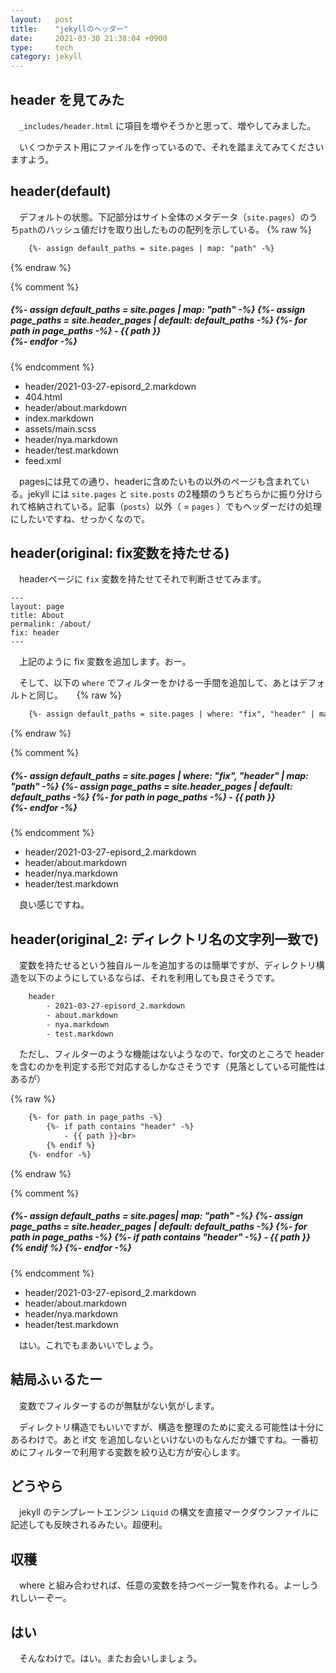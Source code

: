 ```yaml
---
layout:   post
title:    "jekyllのヘッダー"
date:     2021-03-30 21:38:04 +0900
type:     tech
category: jekyll
---
```


## header を見てみた
　`_includes/header.html` に項目を増やそうかと思って、増やしてみました。

　いくつかテスト用にファイルを作っているので、それを踏まえてみてくださいますよう。

## header(default)
　デフォルトの状態。下記部分はサイト全体のメタデータ（`site.pages`）のうち`path`のハッシュ値だけを取り出したものの配列を示している。
{% raw %}
```html
    {%- assign default_paths = site.pages | map: "path" -%}
```
{% endraw %}

{% comment %}
<h5>
    {%- assign default_paths = site.pages | map: "path" -%}
    {%- assign page_paths = site.header_pages | default: default_paths -%}
    {%- for path in page_paths -%}
        - {{ path }}<br>
    {%- endfor -%}
</h5>
{% endcomment %}

- header/2021-03-27-episord_2.markdown
- 404.html
- header/about.markdown
- index.markdown
- assets/main.scss
- header/nya.markdown
- header/test.markdown
- feed.xml

　pagesには見ての通り、headerに含めたいもの以外のページも含まれている。jekyll には `site.pages` と `site.posts` の2種類のうちどちらかに振り分けられて格納されている。記事（`posts`）以外（ = `pages` ）でもヘッダーだけの処理にしたいですね、せっかくなので。

## header(original: fix変数を持たせる)
　headerページに `fix` 変数を持たせてそれで判断させてみます。

```
---
layout: page
title: About
permalink: /about/
fix: header
---
```

　上記のように fix 変数を追加します。おー。

　そして、以下の `where` でフィルターをかける一手間を追加して、あとはデフォルトと同じ。
　
{% raw %}
```html
    {%- assign default_paths = site.pages | where: "fix", "header" | map: "path"  -%}
```
{% endraw %}

{% comment %}
<h5>
    {%- assign default_paths = site.pages | where: "fix", "header" | map: "path"  -%}
    {%- assign page_paths = site.header_pages | default: default_paths -%}
    {%- for path in page_paths -%}
        - {{ path }}<br>
    {%- endfor -%}
</h5>
{% endcomment %}

- header/2021-03-27-episord_2.markdown
- header/about.markdown
- header/nya.markdown
- header/test.markdown
  
　良い感じですね。

## header(original_2: ディレクトリ名の文字列一致で)

　変数を持たせるという独自ルールを追加するのは簡単ですが、ディレクトリ構造を以下のようにしているならば、それを利用しても良さそうです。

```html
    header
        - 2021-03-27-episord_2.markdown
        - about.markdown
        - nya.markdown
        - test.markdown
```

　ただし、フィルターのような機能はないようなので、for文のところで header を含むのかを判定する形で対応するしかなさそうです（見落としている可能性はあるが）

{% raw %}
```html
    {%- for path in page_paths -%}
        {%- if path contains "header" -%}
            - {{ path }}<br>
        {% endif %}
    {%- endfor -%}
```
{% endraw %}

{% comment %}
<h5>
    {%- assign default_paths = site.pages| map: "path" -%}
    {%- assign page_paths = site.header_pages | default: default_paths -%}
    {%- for path in page_paths -%}
        {%- if path contains "header" -%}
            - {{ path }}<br>
        {% endif %}
    {%- endfor -%}
</h5>
{% endcomment %}

- header/2021-03-27-episord_2.markdown
- header/about.markdown
- header/nya.markdown
- header/test.markdown

　はい。これでもまあいいでしょう。

## 結局ふぃるたー
　変数でフィルターするのが無駄がない気がします。

　ディレクトリ構造でもいいですが、構造を整理のために変える可能性は十分にあるわけで。あと if文 を追加しないといけないのもなんだか嫌ですね。一番初めにフィルターで利用する変数を絞り込む方が安心します。

## どうやら
　jekyll のテンプレートエンジン `Liquid` の構文を直接マークダウンファイルに記述しても反映されるみたい。超便利。

## 収穫
　where と組み合わせれば、任意の変数を持つページ一覧を作れる。よーしうれしいーぞー。

## はい
　そんなわけで。はい。またお会いしましょう。
